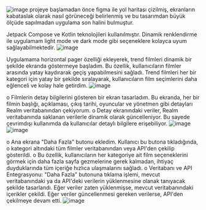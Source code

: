 ![image](https://github.com/user-attachments/assets/e3ddef7e-bb1a-4333-9e74-7b80ebbe77a7)
projeye başlamadan önce figma ile yol haritası çizilmiş, ekranların kabataslak olarak nasıl görüneceği belirlenmiş ve bu tasarımdan büyük ölçüde sapılmadan uygulama son halini bulmuştur.

Jetpack Compose ve Kotlin teknolojileri kullanılmıştır.
Dinamik renklendirme ile uygulamam light mode ve dark mode gibi seçeneklere kolayca uyum sağlayabilmektedir.
![image](https://github.com/user-attachments/assets/64239fb0-0523-4d60-bada-e91d9513c6ec)

Uygulamama horizontal pager özelliği ekleyerek, trend filmleri dinamik bir şekilde ekranda göstermeye başladım. Bu özellik, kullanıcıların filmler arasında yatay kaydırarak geçiş yapabilmesini sağladı. Trend filmleri her bir kategori için yatay bir şekilde sıralayarak, kullanıcıların film seçimlerini daha eğlenceli ve kolay hale getirdim.
![image](https://github.com/user-attachments/assets/b2f4cedb-3175-4a48-ac50-65d3d95fe59a)

o	Filmlerin detay bilgilerini gösteren bir ekran tasarladım. Bu ekranda, her bir filmin başlığı, açıklaması, çıkış tarihi, oyuncular ve yönetmen gibi detayları Realm veritabanından çekiyorum.
o	Detay ekranındaki veriler, Realm veritabanında saklanan verilerle dinamik olarak güncelleniyor. Bu sayede çevrimdışı kullanımda da kullanıcılar detaylı bilgilere erişebiliyor.
![image](https://github.com/user-attachments/assets/8396c5a9-256d-4906-a91c-01e7d40e7582)
![image](https://github.com/user-attachments/assets/774c86df-47c2-4518-aceb-c7b71c79036f)

o	Ana ekrana "Daha Fazla" butonu ekledim. Kullanıcı bu butona tıkladığında, o kategori altındaki tüm filmler veritabanından veya API'den çekilip gösterildi.
o	Bu özellik, kullanıcıların her kategoriye ait film seçeneklerini görmek için daha fazla sayfa gezmelerine gerek kalmadan, ihtiyaç duyduklarında tüm içeriğe hızlıca ulaşmalarını sağladı.
o	Veritabanı ve API Entegrasyonu: "Daha Fazla" butonuna tıklama işlemi, mevcut veritabanındaki ya da API'deki verilerin yüklenmesine olanak tanıyacak şekilde tasarlandı. Eğer veriler zaten yüklenmişse, mevcut veritabanındaki içerikler çekildi. Eğer veriler güncellenmesi gereken verilerse, API'den çekilmeye devam etti.
![image](https://github.com/user-attachments/assets/a7fe9861-0c8e-48cd-b30b-21ff3dc6ec6b)



